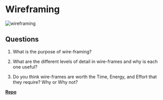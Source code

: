 # Wireframing

![wireframing](https://bcw.blob.core.windows.net/public/img/courses/2293087935019893)

## Questions

1. What is the purpose of wire-framing? 

2. What are the different levels of detail in wire-frames and why is each one useful?

3. Do you think wire-frames are worth the Time, Energy, and Effort that they require? Why or Why not?

**[Repo](https://github.com/{{ghname}}/<ASSIGNMENT_REPO>)**
